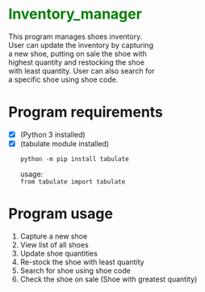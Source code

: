 
# <span style="color:green;">Inventory_manager  </span>
This program manages shoes inventory.  
User can update the inventory by capturing  
a new shoe, putting on sale the shoe with  
highest quantity and restocking the shoe  
with least quantity. User can also search for  
a specific shoe using shoe code.

# Program requirements
- [x] (Python 3 installed)  
- [x] (tabulate module installed)  
    ```
    python -m pip install tabulate
    ```
    usage:  
        ```
        from tabulate import tabulate
        ```
# Program usage  

1. Capture a new shoe
1. View list of all shoes  
1. Update shoe quantities  
1. Re-stock the shoe with least quantity  
1. Search for shoe using shoe code  
1. Check the shoe on sale (Shoe with greatest quantity)

